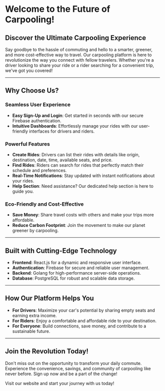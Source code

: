 # Welcome to the Future of Carpooling!

## Discover the Ultimate Carpooling Experience

Say goodbye to the hassle of commuting and hello to a smarter, greener, and more cost-effective way to travel. Our carpooling platform is here to revolutionize the way you connect with fellow travelers. Whether you're a driver looking to share your ride or a rider searching for a convenient trip, we've got you covered!

---

## Why Choose Us?

### **Seamless User Experience**
- **Easy Sign-Up and Login**: Get started in seconds with our secure Firebase authentication.
- **Intuitive Dashboards**: Effortlessly manage your rides with our user-friendly interfaces for drivers and riders.

### **Powerful Features**
- **Create Rides**: Drivers can list their rides with details like origin, destination, date, time, available seats, and price.
- **Find Rides**: Riders can search for rides that perfectly match their schedule and preferences.
- **Real-Time Notifications**: Stay updated with instant notifications about your rides.
- **Help Section**: Need assistance? Our dedicated help section is here to guide you.

### **Eco-Friendly and Cost-Effective**
- **Save Money**: Share travel costs with others and make your trips more affordable.
- **Reduce Carbon Footprint**: Join the movement to make our planet greener by carpooling.

---

## Built with Cutting-Edge Technology
- **Frontend**: React.js for a dynamic and responsive user interface.
- **Authentication**: Firebase for secure and reliable user management.
- **Backend**: Golang for high-performance server-side operations.
- **Database**: PostgreSQL for robust and scalable data storage.

---

## How Our Platform Helps You
- **For Drivers**: Maximize your car's potential by sharing empty seats and earning extra income.
- **For Riders**: Enjoy a comfortable and affordable ride to your destination.
- **For Everyone**: Build connections, save money, and contribute to a sustainable future.

---

## Join the Revolution Today!
Don't miss out on the opportunity to transform your daily commute. Experience the convenience, savings, and community of carpooling like never before. Sign up now and be a part of the change!

Visit our website and start your journey with us today!


